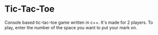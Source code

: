 # Tic-Tac-Toe
Console based tic-tac-toe game written in c++. It's made for 2 players. To play, enter the number of the space you want to put your mark on.
